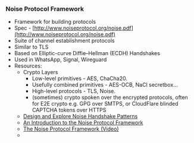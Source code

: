 ### Noise Protocol Framework

- Framework for building protocols
- Spec - [http://www.noiseprotocol.org/noise.pdf](http://www.noiseprotocol.org/noise.pdf)
- Suite of channel establishment protocols
- Similar to TLS
- Based on Elliptic-curve Diffie–Hellman (ECDH) Handshakes
- Used in WhatsApp, Signal, Wireguard
- Resources:
    - Crypto Layers
        - Low-level primitives - AES, ChaCha20.
        - Usefully combined primitives - AES-OCB, NaCl secretbox...
        - High-level protocols - TLS, Noise.
        - (sometimes) crypto spoken over the encrypted protocols, often for E2E crypto e.g. GPG over SMTPS, or CloudFlare blinded CAPTCHA tokens over HTTPS
    - [Design and Explore Noise Handshake Patterns](https://noiseexplorer.com/)
    - [An Introduction to the Noise Protocol Framework](https://duo.com/labs/tech-notes/noise-protocol-framework-intro)
    - [The Noise Protocol Framework (Video)](https://www.youtube.com/watch?v=ceGTgqypwnQ)
    - 